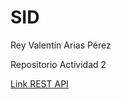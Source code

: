# SID

Rey Valentín Arias Pérez

Repositorio Actividad 2

[Link REST API](https://lilwipin.github.io/SID/)
